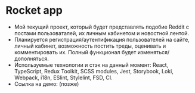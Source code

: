 # Rocket app
* Мой текущий проект, который будет представлять подобие Reddit с постами пользоваталей, их личным кабинетом и новостной лентой.
* Планируется регистрация/аутентификация пользователей на сайте, личный кабинет, возможность постить треды, оценивать и комментировать их. Полный функционал будет изменяться/дополняться.
* Используемые технологии и стэк на данный момент: React, TypeScript, Redux Toolkit, SCSS modules, Jest, Storybook, Loki, Webpack, i18n, ESlint, Stylelint, FSD, CI.
* Ссылка на демо: (позже)
